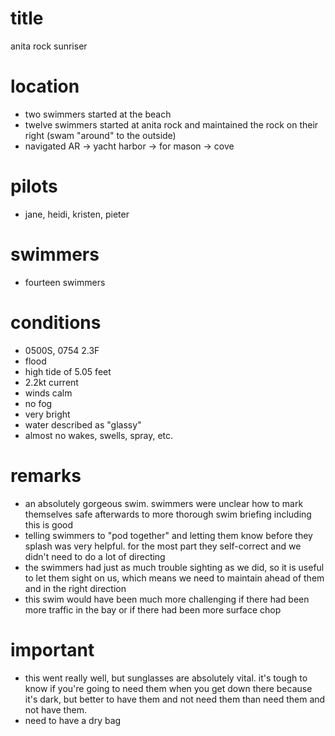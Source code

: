 # title

anita rock sunriser

# location
* two swimmers started at the beach
* twelve swimmers started at anita rock and maintained the rock on their right (swam "around" to the outside)
* navigated AR -> yacht harbor -> for mason -> cove

# pilots

* jane, heidi, kristen, pieter

# swimmers
* fourteen swimmers

# conditions
* 0500S, 0754 2.3F
* flood
* high tide of 5.05 feet
* 2.2kt current
* winds calm
* no fog
* very bright
* water described as "glassy"
* almost no wakes, swells, spray, etc.

# remarks
* an absolutely gorgeous swim. swimmers were unclear how to mark themselves safe afterwards to more thorough swim briefing including this is good
* telling swimmers to "pod together" and letting them know before they splash was very helpful. for the most part they self-correct and we didn't need to do a lot of directing
* the swimmers had just as much trouble sighting as we did, so it is useful to let them sight on us, which means we need to maintain ahead of them and in the right direction
* this swim would have been much more challenging if there had been more traffic in the bay or if there had been more surface chop

# important
* this went really well, but sunglasses are absolutely vital. it's tough to know if you're going to need them when you get down there because it's dark, but better to have them and not need them than need them and not have them.
* need to have a dry bag
